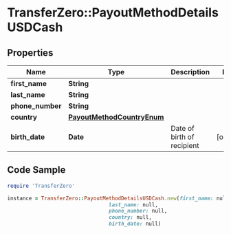 # TransferZero::PayoutMethodDetailsUSDCash

## Properties

Name | Type | Description | Notes
------------ | ------------- | ------------- | -------------
**first_name** | **String** |  | 
**last_name** | **String** |  | 
**phone_number** | **String** |  | 
**country** | [**PayoutMethodCountryEnum**](PayoutMethodCountryEnum.md) |  | 
**birth_date** | **Date** | Date of birth of recipient | [optional] 

## Code Sample

```ruby
require 'TransferZero'

instance = TransferZero::PayoutMethodDetailsUSDCash.new(first_name: null,
                                 last_name: null,
                                 phone_number: null,
                                 country: null,
                                 birth_date: null)
```


